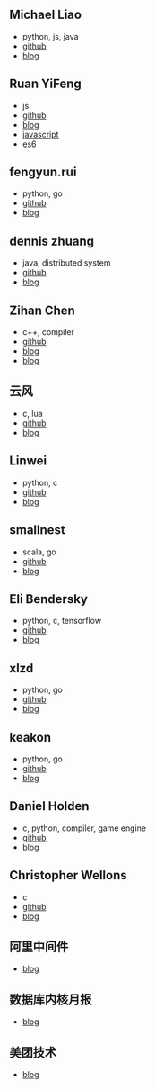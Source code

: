 ## Michael Liao

- python, js, java
- [github](https://github.com/michaelliao)
- [blog](https://www.liaoxuefeng.com/)

## Ruan YiFeng

- js
- [github](https://github.com/ruanyf)
- [blog](http://www.ruanyifeng.com/blog/)
- [javascript](http://javascript.ruanyifeng.com/)
- [es6](http://es6.ruanyifeng.com/)

## fengyun.rui

- python, go
- [github](https://github.com/rfyiamcool)
- [blog](http://xiaorui.cc/)

## dennis zhuang

- java, distributed system
- [github](https://github.com/killme2008)
- [blog](http://blog.fnil.net/)

## Zihan Chen

- c++, compiler
- [github](https://github.com/vczh)
- [blog](https://www.cnblogs.com/geniusvczh/)
- [blog](http://www.cppblog.com/vczh)

## 云风

- c, lua
- [github](https://github.com/cloudwu)
- [blog](https://blog.codingnow.com/)

## Linwei

- python, c
- [github](https://github.com/skywind3000)
- [blog](http://www.skywind.me/blog/)

## smallnest

- scala, go
- [github](https://github.com/smallnest)
- [blog](https://colobu.com/)

## Eli Bendersky

- python, c, tensorflow
- [github](https://github.com/eliben)
- [blog](https://eli.thegreenplace.net/)

## xlzd

- python, go
- [github](https://github.com/xlzd)
- [blog](https://xlzd.me/)

## keakon

- python, go
- [github](https://github.com/keakon)
- [blog](https://www.keakon.net/)

## Daniel Holden

- c, python, compiler, game engine
- [github](https://github.com/orangeduck)
- [blog](http://www.theorangeduck.com/)

## Christopher Wellons

- c
- [github](https://github.com/skeeto)
- [blog](https://nullprogram.com/)

## 阿里中间件

- [blog](http://jm.taobao.org/)

## 数据库内核月报

- [blog](http://mysql.taobao.org/monthly/)

## 美团技术

- [blog](https://tech.meituan.com/)